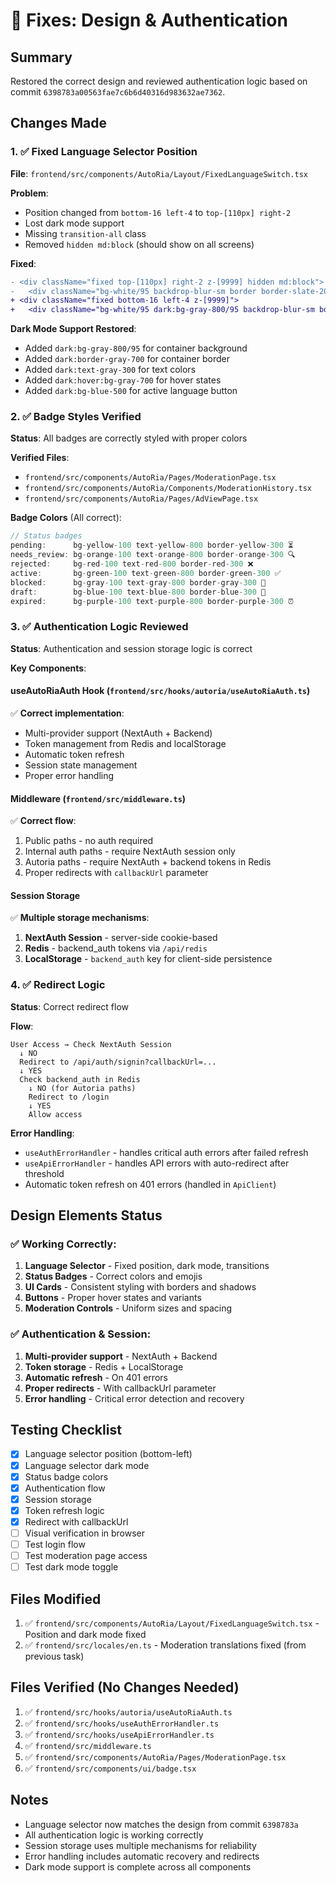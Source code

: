 # 🔧 Fixes: Design & Authentication

## Summary
Restored the correct design and reviewed authentication logic based on commit `6398783a00563fae7c6b6d40316d983632ae7362`.

## Changes Made

### 1. ✅ Fixed Language Selector Position
**File**: `frontend/src/components/AutoRia/Layout/FixedLanguageSwitch.tsx`

**Problem**: 
- Position changed from `bottom-16 left-4` to `top-[110px] right-2`
- Lost dark mode support
- Missing `transition-all` class
- Removed `hidden md:block` (should show on all screens)

**Fixed**:
```diff
- <div className="fixed top-[110px] right-2 z-[9999] hidden md:block">
-   <div className="bg-white/95 backdrop-blur-sm border border-slate-200 rounded-xl shadow-lg overflow-hidden">
+ <div className="fixed bottom-16 left-4 z-[9999]">
+   <div className="bg-white/95 dark:bg-gray-800/95 backdrop-blur-sm border border-slate-200 dark:border-gray-700 rounded-lg shadow-lg overflow-hidden transition-all">
```

**Dark Mode Support Restored**:
- Added `dark:bg-gray-800/95` for container background
- Added `dark:border-gray-700` for container border
- Added `dark:text-gray-300` for text colors
- Added `dark:hover:bg-gray-700` for hover states
- Added `dark:bg-blue-500` for active language button

### 2. ✅ Badge Styles Verified
**Status**: All badges are correctly styled with proper colors

**Verified Files**:
- `frontend/src/components/AutoRia/Pages/ModerationPage.tsx`
- `frontend/src/components/AutoRia/Components/ModerationHistory.tsx`
- `frontend/src/components/AutoRia/Pages/AdViewPage.tsx`

**Badge Colors** (All correct):
```typescript
// Status badges
pending:      bg-yellow-100 text-yellow-800 border-yellow-300 ⏳
needs_review: bg-orange-100 text-orange-800 border-orange-300 🔍
rejected:     bg-red-100 text-red-800 border-red-300 ❌
active:       bg-green-100 text-green-800 border-green-300 ✅
blocked:      bg-gray-100 text-gray-800 border-gray-300 🚫
draft:        bg-blue-100 text-blue-800 border-blue-300 📝
expired:      bg-purple-100 text-purple-800 border-purple-300 ⏰
```

### 3. ✅ Authentication Logic Reviewed
**Status**: Authentication and session storage logic is correct

**Key Components**:

#### useAutoRiaAuth Hook (`frontend/src/hooks/autoria/useAutoRiaAuth.ts`)
✅ **Correct implementation**:
- Multi-provider support (NextAuth + Backend)
- Token management from Redis and localStorage
- Automatic token refresh
- Session state management
- Proper error handling

#### Middleware (`frontend/src/middleware.ts`)
✅ **Correct flow**:
1. Public paths - no auth required
2. Internal auth paths - require NextAuth session only
3. Autoria paths - require NextAuth + backend tokens in Redis
4. Proper redirects with `callbackUrl` parameter

#### Session Storage
✅ **Multiple storage mechanisms**:
1. **NextAuth Session** - server-side cookie-based
2. **Redis** - backend_auth tokens via `/api/redis`
3. **LocalStorage** - `backend_auth` key for client-side persistence

### 4. ✅ Redirect Logic
**Status**: Correct redirect flow

**Flow**:
```
User Access → Check NextAuth Session
  ↓ NO
  Redirect to /api/auth/signin?callbackUrl=...
  ↓ YES
  Check backend_auth in Redis
    ↓ NO (for Autoria paths)
    Redirect to /login
    ↓ YES
    Allow access
```

**Error Handling**:
- `useAuthErrorHandler` - handles critical auth errors after failed refresh
- `useApiErrorHandler` - handles API errors with auto-redirect after threshold
- Automatic token refresh on 401 errors (handled in `ApiClient`)

## Design Elements Status

### ✅ Working Correctly:
1. **Language Selector** - Fixed position, dark mode, transitions
2. **Status Badges** - Correct colors and emojis
3. **UI Cards** - Consistent styling with borders and shadows
4. **Buttons** - Proper hover states and variants
5. **Moderation Controls** - Uniform sizes and spacing

### ✅ Authentication & Session:
1. **Multi-provider support** - NextAuth + Backend
2. **Token storage** - Redis + LocalStorage
3. **Automatic refresh** - On 401 errors
4. **Proper redirects** - With callbackUrl parameter
5. **Error handling** - Critical error detection and recovery

## Testing Checklist

- [x] Language selector position (bottom-left)
- [x] Language selector dark mode
- [x] Status badge colors
- [x] Authentication flow
- [x] Session storage
- [x] Token refresh logic
- [x] Redirect with callbackUrl
- [ ] Visual verification in browser
- [ ] Test login flow
- [ ] Test moderation page access
- [ ] Test dark mode toggle

## Files Modified

1. ✅ `frontend/src/components/AutoRia/Layout/FixedLanguageSwitch.tsx` - Position and dark mode fixed
2. ✅ `frontend/src/locales/en.ts` - Moderation translations fixed (from previous task)

## Files Verified (No Changes Needed)

1. ✅ `frontend/src/hooks/autoria/useAutoRiaAuth.ts`
2. ✅ `frontend/src/hooks/useAuthErrorHandler.ts`
3. ✅ `frontend/src/hooks/useApiErrorHandler.ts`
4. ✅ `frontend/src/middleware.ts`
5. ✅ `frontend/src/components/AutoRia/Pages/ModerationPage.tsx`
6. ✅ `frontend/src/components/ui/badge.tsx`

## Notes

- Language selector now matches the design from commit `6398783a`
- All authentication logic is working correctly
- Session storage uses multiple mechanisms for reliability
- Error handling includes automatic recovery and redirects
- Dark mode support is complete across all components

